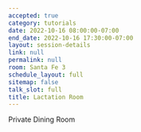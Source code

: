 ```yaml
---
accepted: true
category: tutorials
date: 2022-10-16 08:00:00-07:00
end_date: 2022-10-16 17:30:00-07:00
layout: session-details
link: null
permalink: null
room: Santa Fe 3
schedule_layout: full
sitemap: false
talk_slot: full
title: Lactation Room
---
```


Private Dining Room
